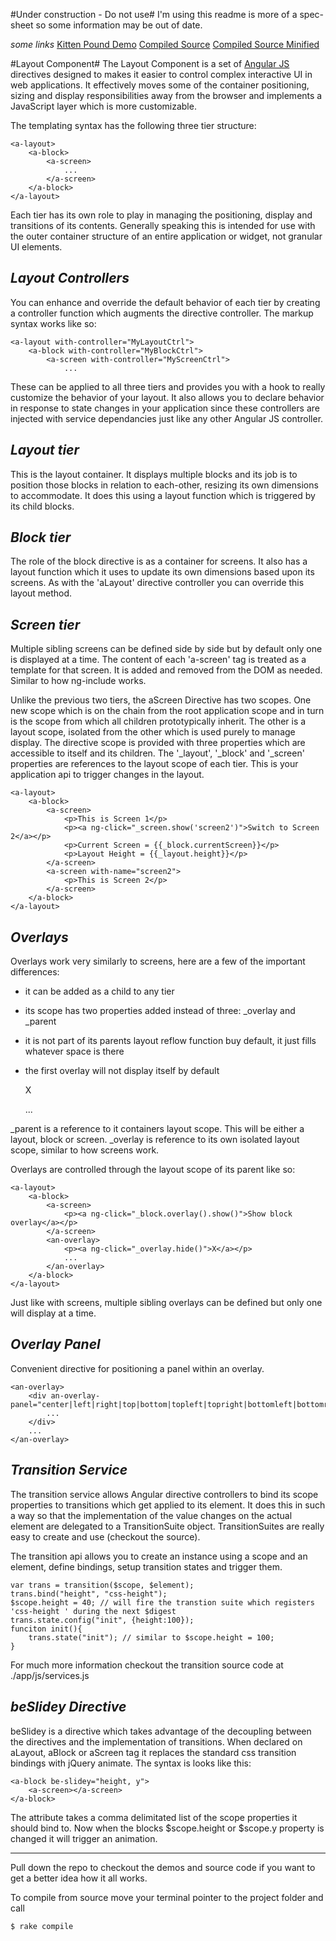 #Under construction - Do not use#
I'm using this readme is more of a spec-sheet so some information may be out of date.

*some links*
[Kitten Pound Demo](http://jsfiddle.net/rur_d/htwXa/)
[Compiled Source](http://fluid-src.appspot.com/angular-layout/1.0/fl_layout.js)
[Compiled Source Minified](http://fluid-src.appspot.com/angular-layout/1.0/fl_layout.min.js)


#Layout Component#
The Layout Component is a set of [Angular JS](http://angularjs.org) directives designed to makes it easier to control complex interactive UI in web applications. It effectively moves some of the container positioning, sizing and display responsibilities away from the browser and implements a JavaScript layer which is more customizable. 

The templating syntax has the following three tier structure:

	<a-layout>
		<a-block>
			<a-screen>
				...
			</a-screen>
		</a-block>
	</a-layout>

Each tier has its own role to play in managing the positioning, display and transitions of its contents. Generally speaking this is intended for use with the outer container structure of an entire application or widget, not granular UI elements.

*Layout Controllers*
--------------------
You can enhance and override the default behavior of each tier by creating a controller function which augments the directive controller. The markup syntax works like so:

	<a-layout with-controller="MyLayoutCtrl">
		<a-block with-controller="MyBlockCtrl">
			<a-screen with-controller="MyScreenCtrl">
				...

These can be applied to all three tiers and provides you with a hook to really customize the behavior of your layout. It also allows you to declare behavior in response to state changes in your application since these controllers are injected with service dependancies just like any other Angular JS controller.


*Layout tier*
-------------
This is the layout container. It displays multiple blocks and its job is to position those blocks in relation to each-other, resizing its own dimensions to accommodate. It does this using a layout function which is triggered by its child blocks. 


*Block tier*
------------
The role of the block directive is as a container for screens. It also has a layout function which it uses to update its own dimensions based upon its screens. As with the 'aLayout' directive controller you can override this layout method.


*Screen tier*
-------------
Multiple sibling screens can be defined side by side but by default only one is displayed at a time. The content of each 'a-screen' tag is treated as a template for that screen. It is added and removed from the DOM as needed. Similar to how ng-include works.

Unlike the previous two tiers, the aScreen Directive has two scopes. One new scope which is on the chain from the root application scope and in turn is the scope from which all children prototypically inherit. The other is a layout scope, isolated from the other which is used purely to manage display. The directive scope is provided with three properties which are accessible to itself and its children. The '\_layout', '\_block' and '\_screen' properties are references to the layout scope of each tier. This is your application api to trigger changes in the layout.

	<a-layout>
		<a-block>
			<a-screen>
				<p>This is Screen 1</p>
				<p><a ng-click="_screen.show('screen2')">Switch to Screen 2</a></p>
				<p>Current Screen = {{_block.currentScreen}}</p>
				<p>Layout Height = {{_layout.height}}</p>
			</a-screen>
			<a-screen with-name="screen2">
				<p>This is Screen 2</p>
			</a-screen>
		</a-block>
	</a-layout>


*Overlays*
-------------
Overlays work very similarly to screens, here are a few of the important differences:
 - it can be added as a child to any tier
 - its scope has two properties added instead of three: \_overlay and \_parent
 - it is not part of its parents layout reflow function buy default, it just fills whatever space is there
 - the first overlay will not display itself by default

	<an-overlay>
		<p><a ng-click="_overlay.hide()">X</a></p>
		...
	</an-overlay>

\_parent is a reference to it containers layout scope. This will be either a layout, block or screen. \_overlay is reference to its own isolated layout scope, similar to how screens work.

Overlays are controlled through the layout scope of its parent like so:

	<a-layout>
		<a-block>
			<a-screen>
				<p><a ng-click="_block.overlay().show()">Show block overlay</a></p>
			</a-screen>
			<an-overlay>
				<p><a ng-click="_overlay.hide()">X</a></p>
				...
			</an-overlay>
		</a-block>
	</a-layout>

Just like with screens, multiple sibling overlays can be defined but only one will display at a time.


*Overlay Panel*
-------------
Convenient directive for positioning a panel within an overlay. 

	<an-overlay>
		<div an-overlay-panel="center|left|right|top|bottom|topleft|topright|bottomleft|bottomright">
			...
		</div>
		...
	</an-overlay>

*Transition Service*
--------------------
The transition service allows Angular directive controllers to bind its scope properties to transitions which get applied to its element. It does this in such a way so that the implementation of the value changes on the actual element are delegated to a TransitionSuite object. TransitionSuites are really easy to create and use (checkout the source).

The transition api allows you to create an instance using a scope and an element, define bindings, setup transition states and trigger them.

	var trans = transition($scope, $element);
	trans.bind("height", "css-height");
	$scope.height = 40; // will fire the transtion suite which registers 'css-height ' during the next $digest
	trans.state.config("init", {height:100});
	funciton init(){ 
		trans.state("init"); // similar to $scope.height = 100;
	}

For much more information checkout the transition source code at ./app/js/services.js

*beSlidey Directive*
------------
beSlidey is a directive which takes advantage of the decoupling between the directives and the implementation of transitions. When declared on aLayout, aBlock or aScreen tag it replaces the standard css transition bindings with jQuery animate. The syntax is looks like this:

	<a-block be-slidey="height, y">
		<a-screen></a-screen>
	</a-block>

The attribute takes a comma delimitated list of the scope properties it should bind to. Now when the blocks $scope.height or $scope.y property is changed it will trigger an animation.

-----------------------
Pull down the repo to checkout the demos and source code if you want to get a better idea how it all works.

To compile from source move your terminal pointer to the project folder and call

	$ rake compile

